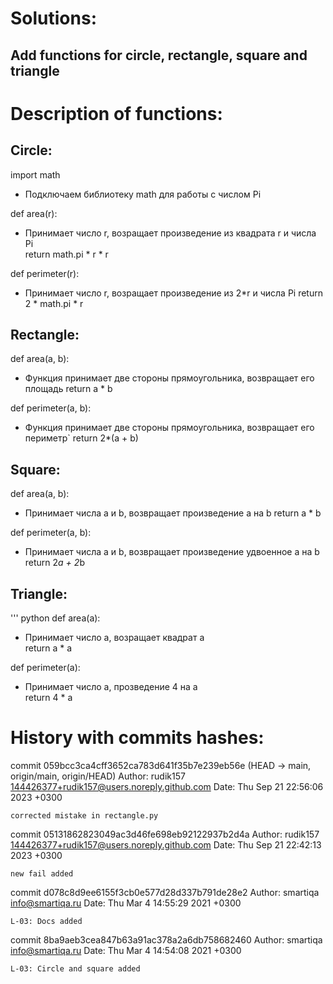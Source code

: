 # Solutions:
## Add functions for circle, rectangle, square and triangle

# Description of functions:
## Circle:


import math

- Подключаем библиотеку math для работы с числом Pi

def area(r):
- Принимает число r, возращает произведение из квадрата r и числа Pi   
    return math.pi * r * r


def perimeter(r):
 - Принимает число r, возращает произведение из 2*r и числа Pi 
    return 2 * math.pi * r

## Rectangle:



def area(a, b): 
- Функция принимает две стороны прямоугольника, возвращает его площадь
    return a * b 

def perimeter(a, b): 
- Функция принимает две стороны прямоугольника, возвращает его периметр`
    return 2*(a + b) 


## Square:

def area(a, b): 
- Принимает числа a и b, возвращает произведение a на b
    return a * b 

def perimeter(a, b): 
- Принимает числа a и b, возвращает произведение удвоенное a на b
    return 2*a + 2*b 


## Triangle:
''' python
def area(a):
 - Принимает число a, возращает квадрат a  
    return a * a


def perimeter(a):
 - Принимает число a, прозведение 4 на a  
    return 4 * a


# History with commits hashes:
commit 059bcc3ca4cff3652ca783d641f35b7e239eb56e (HEAD -> main, origin/main, origin/HEAD)
Author: rudik157 <144426377+rudik157@users.noreply.github.com>
Date:   Thu Sep 21 22:56:06 2023 +0300

    corrected mistake in rectangle.py

commit 05131862823049ac3d46fe698eb92122937b2d4a
Author: rudik157 <144426377+rudik157@users.noreply.github.com>
Date:   Thu Sep 21 22:42:13 2023 +0300

    new fail added

commit d078c8d9ee6155f3cb0e577d28d337b791de28e2
Author: smartiqa <info@smartiqa.ru>
Date:   Thu Mar 4 14:55:29 2021 +0300

    L-03: Docs added

commit 8ba9aeb3cea847b63a91ac378a2a6db758682460
Author: smartiqa <info@smartiqa.ru>
Date:   Thu Mar 4 14:54:08 2021 +0300

    L-03: Circle and square added